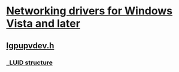 # [Networking drivers for Windows Vista and later](../_netvista/index.md)
## [Igpupvdev.h](index.md)
### [_LUID structure](../igpupvdev/ns-igpupvdev-_luid.md)

